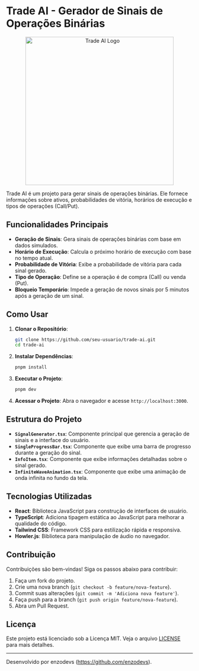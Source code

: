 # Trade AI - Gerador de Sinais de Operações Binárias

<p align="center">
  <img src="https://i.postimg.cc/y8rmY69S/logo.png" alt="Trade AI Logo" width="400" />
</p>

Trade AI é um projeto para gerar sinais de operações binárias. Ele fornece informações sobre ativos, probabilidades de vitória, horários de execução e tipos de operações (Call/Put).

## Funcionalidades Principais

- **Geração de Sinais**: Gera sinais de operações binárias com base em dados simulados.
- **Horário de Execução**: Calcula o próximo horário de execução com base no tempo atual.
- **Probabilidade de Vitória**: Exibe a probabilidade de vitória para cada sinal gerado.
- **Tipo de Operação**: Define se a operação é de compra (Call) ou venda (Put).
- **Bloqueio Temporário**: Impede a geração de novos sinais por 5 minutos após a geração de um sinal.

## Como Usar

1. **Clonar o Repositório**:
   ```bash
   git clone https://github.com/seu-usuario/trade-ai.git
   cd trade-ai
   ```

2. **Instalar Dependências**:
   ```bash
   pnpm install
   ```

3. **Executar o Projeto**:
   ```bash
   pnpm dev
   ```

4. **Acessar o Projeto**:
   Abra o navegador e acesse `http://localhost:3000`.

## Estrutura do Projeto

- **`SignalGenerator.tsx`**: Componente principal que gerencia a geração de sinais e a interface do usuário.
- **`SingleProgressBar.tsx`**: Componente que exibe uma barra de progresso durante a geração do sinal.
- **`InfoItem.tsx`**: Componente que exibe informações detalhadas sobre o sinal gerado.
- **`InfiniteWaveAnimation.tsx`**: Componente que exibe uma animação de onda infinita no fundo da tela.

## Tecnologias Utilizadas

- **React**: Biblioteca JavaScript para construção de interfaces de usuário.
- **TypeScript**: Adiciona tipagem estática ao JavaScript para melhorar a qualidade do código.
- **Tailwind CSS**: Framework CSS para estilização rápida e responsiva.
- **Howler.js**: Biblioteca para manipulação de áudio no navegador.

## Contribuição

Contribuições são bem-vindas! Siga os passos abaixo para contribuir:

1. Faça um fork do projeto.
2. Crie uma nova branch (`git checkout -b feature/nova-feature`).
3. Commit suas alterações (`git commit -m 'Adiciona nova feature'`).
4. Faça push para a branch (`git push origin feature/nova-feature`).
5. Abra um Pull Request.

## Licença

Este projeto está licenciado sob a Licença MIT. Veja o arquivo [LICENSE](https://mit-license.org/) para mais detalhes.

---

Desenvolvido por enzodevs (https://github.com/enzodevs).
